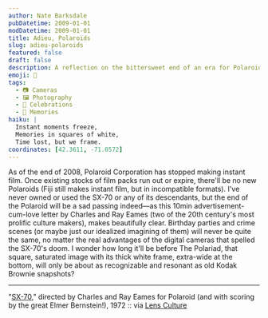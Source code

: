 ```yaml
---
author: Nate Barksdale
pubDatetime: 2009-01-01
modDatetime: 2009-01-01
title: Adieu, Polaroids
slug: adieu-polaroids
featured: false
draft: false
description: A reflection on the bittersweet end of an era for Polaroid and its iconic instant film, highlighted by the artistry of Charles and Ray Eames.
emoji: 📸
tags:
  - 📷 Cameras
  - 🖼️ Photography
  - 🎉 Celebrations
  - 📅 Memories
haiku: |
  Instant moments freeze,  
  Memories in squares of white,  
  Time lost, but we frame.
coordinates: [42.3611, -71.0572]
---
```


As of the end of 2008, Polaroid Corporation has stopped making instant film. Once existing stocks of film packs run out or expire, there'll be no new Polaroids (Fiji still makes instant film, but in incompatible formats). I've never owned or used the SX-70 or any of its descendants, but the end of the Polaroid will be a sad passing indeed—as this 10min advertisement-cum-love letter by Charles and Ray Eames (two of the 20th century's most prolific culture makers), makes beautifully clear. Birthday parties and crime scenes (or maybe just our idealized imagining of them) will never be quite the same, no matter the real advantages of the digital cameras that spelled the SX-70's doom. I wonder how long it'll be before The Polariad, that square, saturated image with its thick white frame, extra-wide at the bottom, will only be about as recognizable and resonant as old Kodak Brownie snapshots?

---

"[SX-70](http://www.lensculture.com/webloglc/mt_files/archives/2008/12/polaroid-end-of-an-era.html)," directed by Charles and Ray Eames for Polaroid (and with scoring by the great Elmer Bernstein!), 1972 :: via [Lens Culture](http://www.lensculture.com/webloglc/mt_files/archives/2008/12/polaroid-end-of-an-era.html)

